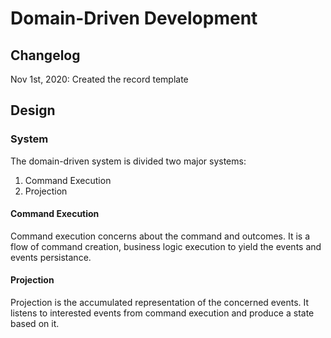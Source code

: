 # Domain-Driven Development

## Changelog

Nov 1st, 2020: Created the record template

## Design

### System

The domain-driven system is divided two major systems:
1. Command Execution
2. Projection

#### Command Execution

Command execution concerns about the command and outcomes. It is a flow of command creation, business logic execution to yield the events and events persistance.

#### Projection

Projection is the accumulated representation of the concerned events. It listens to interested events from command execution and produce a state based on it.
